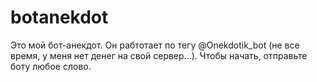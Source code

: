 # botanekdot
Это мой бот-анекдот. Он рабтотает по тегу @Onekdotik_bot (не все время, у меня нет денег на свой сервер...). Чтобы начать, отправьте боту любое слово.

